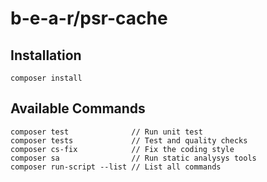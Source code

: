 # b-e-a-r/psr-cache

## Installation

    composer install

## Available Commands

    composer test              // Run unit test
    composer tests             // Test and quality checks
    composer cs-fix            // Fix the coding style
    composer sa                // Run static analysys tools
    composer run-script --list // List all commands
